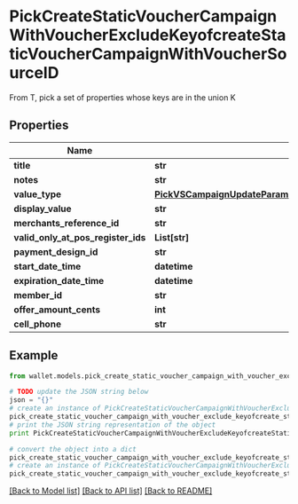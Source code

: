 # PickCreateStaticVoucherCampaignWithVoucherExcludeKeyofcreateStaticVoucherCampaignWithVoucherSourceID

From T, pick a set of properties whose keys are in the union K

## Properties

Name | Type | Description | Notes
------------ | ------------- | ------------- | -------------
**title** | **str** |  | 
**notes** | **str** |  | 
**value_type** | [**PickVSCampaignUpdateParamsExcludeKeyofVSCampaignUpdateParamsStartDateOrExpirationDateValueType**](PickVSCampaignUpdateParamsExcludeKeyofVSCampaignUpdateParamsStartDateOrExpirationDateValueType.md) |  | 
**display_value** | **str** |  | [optional] 
**merchants_reference_id** | **str** |  | [optional] 
**valid_only_at_pos_register_ids** | **List[str]** |  | [optional] 
**payment_design_id** | **str** |  | 
**start_date_time** | **datetime** |  | 
**expiration_date_time** | **datetime** |  | 
**member_id** | **str** |  | [optional] 
**offer_amount_cents** | **int** |  | 
**cell_phone** | **str** |  | [optional] 

## Example

```python
from wallet.models.pick_create_static_voucher_campaign_with_voucher_exclude_keyofcreate_static_voucher_campaign_with_voucher_source_id import PickCreateStaticVoucherCampaignWithVoucherExcludeKeyofcreateStaticVoucherCampaignWithVoucherSourceID

# TODO update the JSON string below
json = "{}"
# create an instance of PickCreateStaticVoucherCampaignWithVoucherExcludeKeyofcreateStaticVoucherCampaignWithVoucherSourceID from a JSON string
pick_create_static_voucher_campaign_with_voucher_exclude_keyofcreate_static_voucher_campaign_with_voucher_source_id_instance = PickCreateStaticVoucherCampaignWithVoucherExcludeKeyofcreateStaticVoucherCampaignWithVoucherSourceID.from_json(json)
# print the JSON string representation of the object
print PickCreateStaticVoucherCampaignWithVoucherExcludeKeyofcreateStaticVoucherCampaignWithVoucherSourceID.to_json()

# convert the object into a dict
pick_create_static_voucher_campaign_with_voucher_exclude_keyofcreate_static_voucher_campaign_with_voucher_source_id_dict = pick_create_static_voucher_campaign_with_voucher_exclude_keyofcreate_static_voucher_campaign_with_voucher_source_id_instance.to_dict()
# create an instance of PickCreateStaticVoucherCampaignWithVoucherExcludeKeyofcreateStaticVoucherCampaignWithVoucherSourceID from a dict
pick_create_static_voucher_campaign_with_voucher_exclude_keyofcreate_static_voucher_campaign_with_voucher_source_id_form_dict = pick_create_static_voucher_campaign_with_voucher_exclude_keyofcreate_static_voucher_campaign_with_voucher_source_id.from_dict(pick_create_static_voucher_campaign_with_voucher_exclude_keyofcreate_static_voucher_campaign_with_voucher_source_id_dict)
```
[[Back to Model list]](../README.md#documentation-for-models) [[Back to API list]](../README.md#documentation-for-api-endpoints) [[Back to README]](../README.md)



